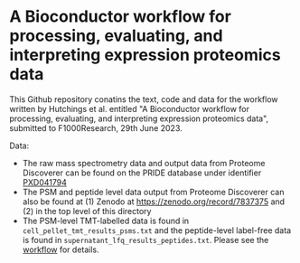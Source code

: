 # A Bioconductor workflow for processing, evaluating, and interpreting expression proteomics data

This Github repository conatins the text, code and data for the workflow written by Hutchings et al. entitled "A Bioconductor workflow for processing, evaluating, and interpreting expression proteomics data", submitted to F1000Research, 29th June 2023.

Data:
- The raw mass spectrometry data and output data from Proteome Discoverer can be found on the PRIDE database under identifier [PXD041794](https://www.ebi.ac.uk/pride/archive/projects/PXD041794)
- The PSM and peptide level data output from Proteome Discoverer can also be found at (1) Zenodo at https://zenodo.org/record/7837375 and (2) in the top level of this directory
- The PSM-level TMT-labelled data is found in `cell_pellet_tmt_results_psms.txt` and the peptide-level label-free data is found in `supernatant_lfq_results_peptides.txt`. Please see the [workflow](https://github.com/CambridgeCentreForProteomics/f1000_expression_proteomics/blob/main/workflow_expressions.pdf) for details.

